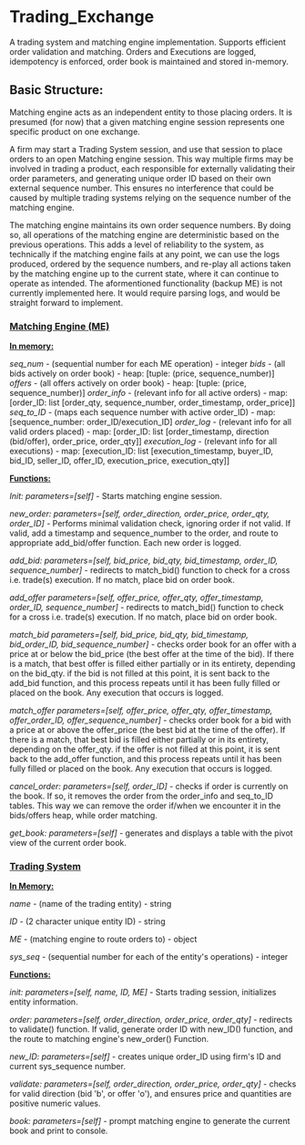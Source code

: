 # Trading_Exchange

A trading system and matching engine implementation. Supports efficient order validation and matching. Orders and Executions are logged, idempotency is enforced, order book is maintained and stored in-memory.

## Basic Structure:

Matching engine acts as an independent entity to those placing orders. It is presumed (for now) that a given matching engine session represents one specific product on one exchange.

A firm may start a Trading System session, and use that session to place orders to an open Matching engine session. This way multiple firms may be involved in trading a product, each responsible for externally validating their order parameters, and generating unique order ID based on their own external sequence number. This ensures no interference that could be caused by multiple trading systems relying on the sequence number of the matching engine. 

The matching engine maintains its own order sequence numbers. By doing so, all operations of the matching engine are deterministic based on the previous operations. This adds a level of reliability to the system, as technically if the matching engine fails at any point, we can use the logs produced, ordered by the sequence numbers, and re-play all actions taken by the matching engine up to the current state, where it can continue to operate as intended. The aformentioned functionality (backup ME) is not currently implemented here. It would require parsing logs, and would be straight forward to implement.

### <u>Matching Engine (ME)</u>

**<u>In memory:</u>**

*seq_num -* (sequential number for each ME operation) - integer
*bids -* (all bids actively on order book) - heap: [tuple: (price, sequence_number)]
*offers -* (all offers actively on order book) - heap: [tuple: (price, sequence_number)]
*order_info -* (relevant info for all active orders) - map: [order_ID: list [order_qty, sequence_number, order_timestamp, order_price]]
*seq_to_ID -* (maps each sequence number with active order_ID) - map: [sequence_number: order_ID/execution_ID]
*order_log -* (relevant info for all valid orders placed) - map: [order_ID: list [order_timestamp, direction (bid/offer), order_price, order_qty]]
*execution_log -* (relevant info for all executions) - map: [execution_ID: list [execution_timestamp, buyer_ID, bid_ID, seller_ID, offer_ID, execution_price, execution_qty]]

**<u>Functions:</u>**

*Init: parameters=[self] -* Starts matching engine session.

*new_order: parameters=[self, order_direction, order_price, order_qty, order_ID] -* Performs minimal validation check, ignoring order if not valid. If valid, add a timestamp and sequence_number to the order, and route to appropriate add_bid/offer function. Each new order is logged.

*add_bid: parameters=[self, bid_price, bid_qty, bid_timestamp, order_ID, sequence_number] -* redirects to match_bid() function to check for a cross i.e. trade(s) execution. If no match, place bid on order book. 

*add_offer parameters=[self, offer_price, offer_qty, offer_timestamp, order_ID, sequence_number] -* redirects to match_bid() function to check for a cross i.e. trade(s) execution. If no match, place bid on order book.

*match_bid parameters=[self, bid_price, bid_qty, bid_timestamp, bid_order_ID, bid_sequence_number] -* checks order book for an offer with a price at or below the bid_price (the best offer at the time of the bid). If there is a match, that best offer is filled either partially or in its entirety, depending on the bid_qty. if the bid is not filled at this point, it is sent back to the add_bid function, and this process repeats until it has been fully filled or placed on the book. Any execution that occurs is logged.

*match_offer parameters=[self, offer_price, offer_qty, offer_timestamp, offer_order_ID, offer_sequence_number] -* checks order book for a bid with a price at or above the offer_price (the best bid at the time of the offer). If there is a match, that best bid is filled either partially or in its entirety, depending on the offer_qty. if the offer is not filled at this point, it is sent back to the add_offer function, and this process repeats until it has been fully filled or placed on the book. Any execution that occurs is logged.

*cancel_order: parameters=[self, order_ID] -* checks if order is currently on the book. If so, it removes the order from the order_info and seq_to_ID tables. This way we can remove the order if/when we encounter it in the bids/offers heap, while order matching. 

*get_book: parameters=[self] -* generates and displays a table with the pivot view of the current order book.

### <u>Trading System</u>

**<u>In Memory:</u>**

*name -* (name of the trading entity) - string

*ID -* (2 character unique entity ID) - string

*ME -* (matching engine to route orders to) - object

*sys_seq -* (sequential number for each of the entity's operations) - integer

**<u>Functions:</u>**

*init: parameters=[self, name, ID, ME] -* Starts trading session, initializes entity information.

*order: parameters=[self, order_direction, order_price, order_qty] -* redirects to validate() function. If valid, generate order ID with new_ID() function, and the route to matching engine's new_order() Function.

*new_ID: parameters=[self] -* creates unique order_ID using firm's ID and current sys_sequence number.

*validate: parameters=[self, order_direction, order_price, order_qty] -* checks for valid direction (bid 'b', or offer 'o'), and ensures price and quantities are positive numeric values.

*book: parameters=[self] -* prompt matching engine to generate the current book and print to console.